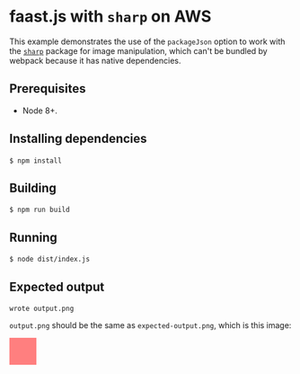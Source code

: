 # faast.js with `sharp` on AWS

This example demonstrates the use of the `packageJson` option to work with the [`sharp`](https://sharp.pixelplumbing.com/en/stable/) package for image manipulation, which can't be bundled by webpack because it has native dependencies.

## Prerequisites

-   Node 8+.

## Installing dependencies

```shell
$ npm install
```

## Building

```shell
$ npm run build
```

## Running

```shell
$ node dist/index.js
```

## Expected output

```text
wrote output.png
```

`output.png` should be the same as `expected-output.png`, which is this image:

![expectedoutput](./expected-output.png)
